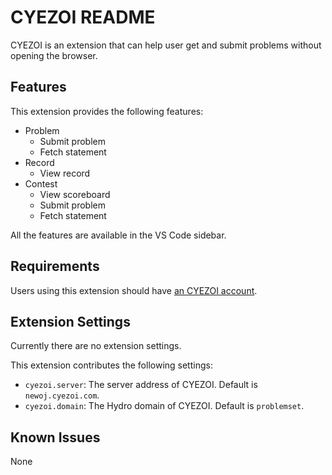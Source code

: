# CYEZOI README

CYEZOI is an extension that can help user get and submit problems without opening the browser.

## Features

This extension provides the following features:

- Problem
  - Submit problem
  - Fetch statement
- Record
  - View record
- Contest
  - View scoreboard
  - Submit problem
  - Fetch statement

All the features are available in the VS Code sidebar.

## Requirements

Users using this extension should have [an CYEZOI account](https://newoj.cyezoi.com).

## Extension Settings

Currently there are no extension settings.

This extension contributes the following settings:

* `cyezoi.server`: The server address of CYEZOI. Default is `newoj.cyezoi.com`.
* `cyezoi.domain`: The Hydro domain of CYEZOI. Default is `problemset`.

## Known Issues

None

